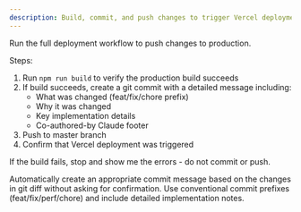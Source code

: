 ```yaml
---
description: Build, commit, and push changes to trigger Vercel deployment
---
```


Run the full deployment workflow to push changes to production.

Steps:
1. Run `npm run build` to verify the production build succeeds
2. If build succeeds, create a git commit with a detailed message including:
   - What was changed (feat/fix/chore prefix)
   - Why it was changed
   - Key implementation details
   - Co-authored-by Claude footer
3. Push to master branch
4. Confirm that Vercel deployment was triggered

If the build fails, stop and show me the errors - do not commit or push.

Automatically create an appropriate commit message based on the changes in git diff without asking for confirmation. Use conventional commit prefixes (feat/fix/perf/chore) and include detailed implementation notes.
